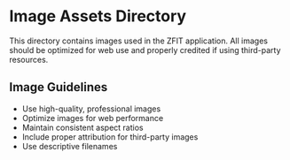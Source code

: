 # Image Assets Directory

This directory contains images used in the ZFIT application. All images should be optimized for web use and properly credited if using third-party resources.

## Image Guidelines
- Use high-quality, professional images
- Optimize images for web performance
- Maintain consistent aspect ratios
- Include proper attribution for third-party images
- Use descriptive filenames 